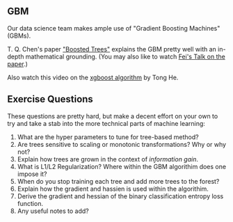 ## GBM

Our data science team makes ample use of "Gradient Boosting Machines" (GBMs).

T. Q. Chen's paper ["Boosted Trees"](http://homes.cs.washington.edu/~tqchen/pdf/BoostedTree.pdf) explains the GBM pretty well with an in-depth mathematical grounding. (You may also like to watch [Fei's Talk on the paper](https://www.youtube.com/watch?v=031j956LzII).)

Also watch this video on the [xgboost algorithm](https://www.youtube.com/watch?v=X47SGnTMZIU) by Tong He.


## Exercise Questions

These questions are pretty hard, but make a decent effort on your own to try and take a stab into the more technical parts of machine learning:

1. What are the hyper parameters to tune for tree-based method?   
2. Are trees sensitive to scaling or monotonic transformations? Why or why not?
3. Explain how trees are grown in the context of *information gain*.
4. What is L1/L2 Regularization? Where within the GBM algorithim does one impose it?
5. When do you stop training each tree and add more trees to the forest?
6. Explain how the gradient and hassien is used within the algorithim.    
7. Derive the gradient and hessian of the binary classification entropy loss function.
8. Any useful notes to add?
